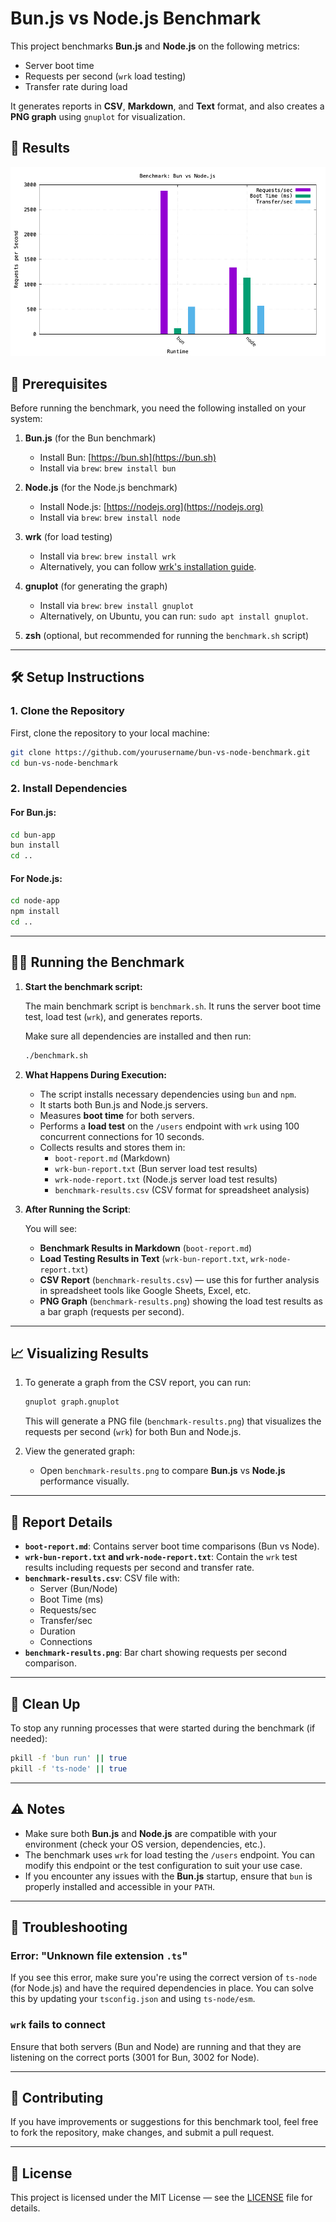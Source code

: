 # Bun.js vs Node.js Benchmark

This project benchmarks **Bun.js** and **Node.js** on the following metrics:

- Server boot time
- Requests per second (`wrk` load testing)
- Transfer rate during load

It generates reports in **CSV**, **Markdown**, and **Text** format, and also creates a **PNG graph** using `gnuplot` for visualization.

## 🚀 Results

![Benchmarked_Results](./benchmark-results.png)

## 🚀 Prerequisites

Before running the benchmark, you need the following installed on your system:

1. **Bun.js** (for the Bun benchmark)

   - Install Bun: [https://bun.sh](https://bun.sh)
   - Install via `brew`: `brew install bun`

2. **Node.js** (for the Node.js benchmark)

   - Install Node.js: [https://nodejs.org](https://nodejs.org)
   - Install via `brew`: `brew install node`

3. **wrk** (for load testing)

   - Install via `brew`: `brew install wrk`
   - Alternatively, you can follow [wrk's installation guide](https://github.com/wg/wrk#installation).

4. **gnuplot** (for generating the graph)

   - Install via `brew`: `brew install gnuplot`
   - Alternatively, on Ubuntu, you can run: `sudo apt install gnuplot`.

5. **zsh** (optional, but recommended for running the `benchmark.sh` script)

---

## 🛠️ Setup Instructions

### 1. Clone the Repository

First, clone the repository to your local machine:

```bash
git clone https://github.com/yourusername/bun-vs-node-benchmark.git
cd bun-vs-node-benchmark
```

### 2. Install Dependencies

#### For **Bun.js**:

```bash
cd bun-app
bun install
cd ..
```

#### For **Node.js**:

```bash
cd node-app
npm install
cd ..
```

---

## 🏃‍♀️ Running the Benchmark

1. **Start the benchmark script:**

   The main benchmark script is `benchmark.sh`. It runs the server boot time test, load test (`wrk`), and generates reports.

   Make sure all dependencies are installed and then run:

   ```bash
   ./benchmark.sh
   ```

2. **What Happens During Execution:**

   - The script installs necessary dependencies using `bun` and `npm`.
   - It starts both Bun.js and Node.js servers.
   - Measures **boot time** for both servers.
   - Performs a **load test** on the `/users` endpoint with `wrk` using 100 concurrent connections for 10 seconds.
   - Collects results and stores them in:
     - `boot-report.md` (Markdown)
     - `wrk-bun-report.txt` (Bun server load test results)
     - `wrk-node-report.txt` (Node.js server load test results)
     - `benchmark-results.csv` (CSV format for spreadsheet analysis)

3. **After Running the Script**:

   You will see:

   - **Benchmark Results in Markdown** (`boot-report.md`)
   - **Load Testing Results in Text** (`wrk-bun-report.txt`, `wrk-node-report.txt`)
   - **CSV Report** (`benchmark-results.csv`) — use this for further analysis in spreadsheet tools like Google Sheets, Excel, etc.
   - **PNG Graph** (`benchmark-results.png`) showing the load test results as a bar graph (requests per second).

---

## 📈 Visualizing Results

1. To generate a graph from the CSV report, you can run:

   ```bash
   gnuplot graph.gnuplot
   ```

   This will generate a PNG file (`benchmark-results.png`) that visualizes the requests per second (`wrk`) for both Bun and Node.js.

2. View the generated graph:

   - Open `benchmark-results.png` to compare **Bun.js** vs **Node.js** performance visually.

---

## 📑 Report Details

- **`boot-report.md`**: Contains server boot time comparisons (Bun vs Node).
- **`wrk-bun-report.txt` and `wrk-node-report.txt`**: Contain the `wrk` test results including requests per second and transfer rate.
- **`benchmark-results.csv`**: CSV file with:
  - Server (Bun/Node)
  - Boot Time (ms)
  - Requests/sec
  - Transfer/sec
  - Duration
  - Connections
- **`benchmark-results.png`**: Bar chart showing requests per second comparison.

---

## 🧹 Clean Up

To stop any running processes that were started during the benchmark (if needed):

```bash
pkill -f 'bun run' || true
pkill -f 'ts-node' || true
```

---

## ⚠️ Notes

- Make sure both **Bun.js** and **Node.js** are compatible with your environment (check your OS version, dependencies, etc.).
- The benchmark uses `wrk` for load testing the `/users` endpoint. You can modify this endpoint or the test configuration to suit your use case.
- If you encounter any issues with the **Bun.js** startup, ensure that `bun` is properly installed and accessible in your `PATH`.

---

## 🚧 Troubleshooting

### Error: "Unknown file extension `.ts`"

If you see this error, make sure you're using the correct version of `ts-node` (for Node.js) and have the required dependencies in place. You can solve this by updating your `tsconfig.json` and using `ts-node/esm`.

### `wrk` fails to connect

Ensure that both servers (Bun and Node) are running and that they are listening on the correct ports (3001 for Bun, 3002 for Node).

---

## 👥 Contributing

If you have improvements or suggestions for this benchmark tool, feel free to fork the repository, make changes, and submit a pull request.

---

## 📜 License

This project is licensed under the MIT License — see the [LICENSE](https://choosealicense.com/licenses/mit) file for details.
